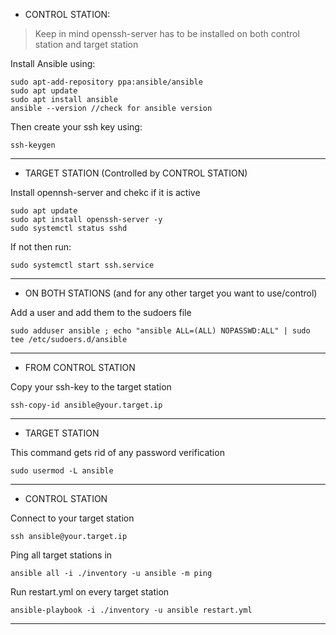 - CONTROL STATION:
> Keep in mind openssh-server has to be installed on both control station and target station

Install Ansible using:
```
sudo apt-add-repository ppa:ansible/ansible
sudo apt update
sudo apt install ansible
ansible --version //check for ansible version
```
Then create your ssh key using:
```
ssh-keygen
```
--------------------------------------------------------

- TARGET STATION  (Controlled by CONTROL STATION)

Install opennsh-server and chekc if it is active
```
sudo apt update
sudo apt install openssh-server -y
sudo systemctl status sshd
```
If not then run:
```
sudo systemctl start ssh.service
```
--------------------------------------------------------

- ON BOTH STATIONS (and for any other target you want to use/control)

Add a user and add them to the sudoers file
```
sudo adduser ansible ; echo "ansible ALL=(ALL) NOPASSWD:ALL" | sudo tee /etc/sudoers.d/ansible
```
 -------------------------------------------------------

- FROM CONTROL STATION

Copy your ssh-key to the target station
```
ssh-copy-id ansible@your.target.ip
```
--------------------------------------------------------

- TARGET STATION

This command gets rid of any password verification
```
sudo usermod -L ansible	
```

--------------------------------------------------------

- CONTROL STATION

Connect to your target station
```
ssh ansible@your.target.ip
```
Ping all target stations in
```
ansible all -i ./inventory -u ansible -m ping
```
Run restart.yml on every target station
```
ansible-playbook -i ./inventory -u ansible restart.yml
```
--------------------------------------------------------
